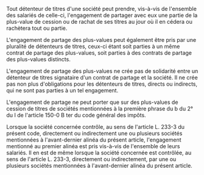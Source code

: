 Tout détenteur de titres d'une société peut prendre, vis-à-vis de l'ensemble des salariés de celle-ci, l'engagement de partager avec eux une partie de la plus-value de cession ou de rachat de ses titres au jour où il en cédera ou rachètera tout ou partie.

L'engagement de partage des plus-values peut également être pris par une pluralité de détenteurs de titres, ceux-ci étant soit parties à un même contrat de partage des plus-values, soit parties à des contrats de partage des plus-values distincts.

L'engagement de partage des plus-values ne crée pas de solidarité entre un détenteur de titres signataire d'un contrat de partage et la société. Il ne crée pas non plus d'obligations pour les détenteurs de titres, directs ou indirects, qui ne sont pas parties à un tel engagement.

L'engagement de partage ne peut porter que sur des plus-values de cession de titres de sociétés mentionnées à la première phrase du b du 2° du I de l'article 150-0 B ter du code général des impôts.

Lorsque la société concernée contrôle, au sens de l'article L. 233-3 du présent code, directement ou indirectement une ou plusieurs sociétés mentionnées à l'avant-dernier alinéa du présent article, l'engagement mentionné au premier alinéa est pris vis-à-vis de l'ensemble de leurs salariés. Il en est de même lorsque la société concernée est contrôlée, au sens de l'article L. 233-3, directement ou indirectement, par une ou plusieurs sociétés mentionnées à l'avant-dernier alinéa du présent article.

